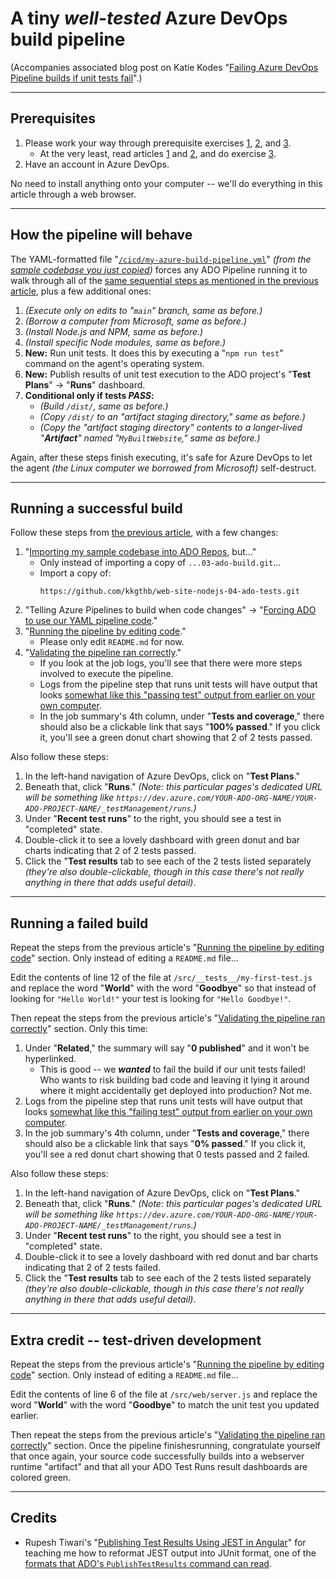 # A tiny _well-tested_ Azure DevOps build pipeline

(Accompanies associated blog post on Katie Kodes "[Failing Azure DevOps Pipeline builds if unit tests fail](https://katiekodes.com/ado-fail-unit-test/)".)

---

## Prerequisites

1. Please work your way through prerequisite exercises [1](https://katiekodes.com/node-hello-world/), [2](https://katiekodes.com/node-unit-test-jest/), and [3](https://katiekodes.com/ado-repo-branch-protection/).
    * At the very least, read articles [1](https://katiekodes.com/node-hello-world/) and [2](https://katiekodes.com/node-unit-test-jest/), and do exercise [3](https://katiekodes.com/ado-repo-branch-protection/).
1. Have an account in Azure DevOps.

<div class="attention-note attention-note-gentle" markdown="block">

No need to install anything onto your computer -- we'll do everything in this article through a web browser.

</div>

---

## How the pipeline will behave

The YAML-formatted file "[`/cicd/my-azure-build-pipeline.yml`](https://github.com/kkgthb/web-site-nodejs-04-ado-tests/blob/main/cicd/my-azure-build-pipeline.yml)" _(from the [sample codebase you just copied](https://github.com/kkgthb/web-site-nodejs-04-ado-tests/))_ forces any ADO Pipeline running it to walk through all of the [same sequential steps as mentioned in the previous article](https://katiekodes.com/ado-build-hello-world-from-git/#how-the-pipeline-will-behave), plus a few additional ones:

1. _(Execute only on edits to "`main`" branch, same as before.)_
1. _(Borrow a computer from Microsoft, same as before.)_
1. _(Install Node.js and NPM, same as before.)_
1. _(Install specific Node modules, same as before.)_
1. **New:**  Run unit tests.  It does this by executing a "`npm run test`" command on the agent's operating system.
1. **New:**  Publish results of unit test execution to the ADO project's "**Test Plans**" -> "**Runs**" dashboard.
1. **Conditional only if tests _PASS_:**
    * _(Build `/dist/`, same as before.)_
    * _(Copy `/dist/` to an "artifact staging directory," same as before.)_
    * _(Copy the "artifact staging directory" contents to a longer-lived "**Artifact**" named "`MyBuiltWebsite`," same as before.)_

Again, after these steps finish executing, it's safe for Azure DevOps to let the agent _(the Linux computer we borrowed from Microsoft)_ self-destruct.

---

## Running a successful build

Follow these steps from [the previous article](https://katiekodes.com/ado-build-hello-world-from-git/), with a few changes:

1. "[Importing my sample codebase into ADO Repos](https://katiekodes.com/ado-build-hello-world-from-git/#importing-my-sample-codebase-into-ado-repos), but..."
    * Only instead of importing a copy of `...03-ado-build.git`...
    * Import a copy of:
        ```
        https://github.com/kkgthb/web-site-nodejs-04-ado-tests.git
        ```
2. "Telling Azure Pipelines to build when code changes" -> "[Forcing ADO to use our YAML pipeline code](https://katiekodes.com/ado-build-hello-world-from-git/#forcing-ado-to-use-our-yaml-pipeline-code)."
3. "[Running the pipeline by editing code](https://katiekodes.com/ado-build-hello-world-from-git/#running-the-pipeline-by-editing-code)."
    * Please only edit `README.md` for now.
4. "[Validating the pipeline ran correctly](https://katiekodes.com/ado-build-hello-world-from-git/#validating-the-pipeline-ran-correctly)."
    * If you look at the job logs, you'll see that there were more steps involved to execute the pipeline.
    * Logs from the pipeline step that runs unit tests will have output that looks [somewhat like this "passing test" output from earlier on your own computer](https://katiekodes.com/node-unit-test-jest/#running-tests-that-pass).
    * In the job summary's 4th column, under "**Tests and coverage**," there should also be a clickable link that says "**100% passed**."  If you click it, you'll see a green donut chart showing that 2 of 2 tests passed.

Also follow these steps:

1. In the left-hand navigation of Azure DevOps, click on "**Test Plans**."
1. Beneath that, click "**Runs**."
    _(Note:  this particular pages's dedicated URL will be something like `https://dev.azure.com/YOUR-ADO-ORG-NAME/YOUR-ADO-PROJECT-NAME/_testManagement/runs`.)_
1. Under "**Recent test runs**" to the right, you should see a test in "completed" state.
1. Double-click it to see a lovely dashboard with green donut and bar charts indicating that 2 of 2 tests passed.
1. Click the "**Test results** tab to see each of the 2 tests listed separately _(they're also double-clickable, though in this case there's not really anything in there that adds useful detail)_.

---

## Running a failed build

Repeat the steps from the previous article's "[Running the pipeline by editing code](https://katiekodes.com/ado-build-hello-world-from-git/#running-the-pipeline-by-editing-code)" section.  Only instead of editing a `README.md` file...

Edit the contents of line 12 of the file at `/src/__tests__/my-first-test.js` and replace the word "**World**" with the word "**Goodbye**" so that instead of looking for `"Hello World!"` your test is looking for `"Hello Goodbye!"`.

Then repeat the steps from the previous article's "[Validating the pipeline ran correctly](https://katiekodes.com/ado-build-hello-world-from-git/#validating-the-pipeline-ran-correctly)" section.  Only this time:

1. Under "**Related**," the summary will say "**0 published**" and it won't be hyperlinked.
    * This is good -- we _**wanted**_ to fail the build if our unit tests failed!  Who wants to risk building bad code and leaving it lying it around where it might accidentally get deployed into production?  Not me.
2. Logs from the pipeline step that runs unit tests will have output that looks [somewhat like this "failing test" output from earlier on your own computer](https://katiekodes.com/node-unit-test-jest/#running-tests-that-fail).
3. In the job summary's 4th column, under "**Tests and coverage**," there should also be a clickable link that says "**0% passed**."  If you click it, you'll see a red donut chart showing that 0 tests passed and 2 failed.

Also follow these steps:

1. In the left-hand navigation of Azure DevOps, click on "**Test Plans**."
1. Beneath that, click "**Runs**."
    _(Note:  this particular pages's dedicated URL will be something like `https://dev.azure.com/YOUR-ADO-ORG-NAME/YOUR-ADO-PROJECT-NAME/_testManagement/runs`.)_
1. Under "**Recent test runs**" to the right, you should see a test in "completed" state.
1. Double-click it to see a lovely dashboard with red donut and bar charts indicating that 2 of 2 tests failed.
1. Click the "**Test results** tab to see each of the 2 tests listed separately _(they're also double-clickable, though in this case there's not really anything in there that adds useful detail)_.

---

## Extra credit -- test-driven development

Repeat the steps from the previous article's "[Running the pipeline by editing code](https://katiekodes.com/ado-build-hello-world-from-git/#running-the-pipeline-by-editing-code)" section.  Only instead of editing a `README.md` file...

Edit the contents of line 6 of the file at `/src/web/server.js` and replace the word "**World**" with the word "**Goodbye**" to match the unit test you updated earlier.

Then repeat the steps from the previous article's "[Validating the pipeline ran correctly](https://katiekodes.com/ado-build-hello-world-from-git/#validating-the-pipeline-ran-correctly)" section.  Once the pipeline finishesrunning, congratulate yourself that once again, your source code successfully builds into a webserver runtime "artifact" and that all your ADO Test Runs result dashboards are colored green.

---

## Credits

* Rupesh Tiwari's "[Publishing Test Results Using JEST in Angular](https://www.rupeshtiwari.com/publishing-test-result-using-jest-in-angular/)" for teaching me how to reformat JEST output into JUnit format, one of the [formats that ADO's `PublishTestResults` command can read](https://learn.microsoft.com/en-us/azure/devops/pipelines/tasks/reference/publish-test-results-v2?view=azure-pipelines&tabs=trx%2Ctrxattachments%2Cyaml#inputs).
